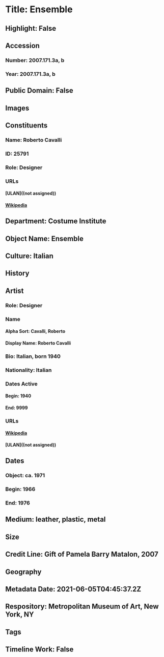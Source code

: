 # Title: Ensemble
## Highlight: False
## Accession
### Number: 2007.171.3a, b
### Year: 2007.171.3a, b
## Public Domain: False
## Images
## Constituents
### Name: Roberto Cavalli
### ID: 25791
### Role: Designer
### URLs
#### [ULAN]((not assigned))
#### [Wikipedia](https://www.wikidata.org/wiki/Q352539)
## Department: Costume Institute
## Object Name: Ensemble
## Culture: Italian
## History
## Artist
### Role: Designer
### Name
#### Alpha Sort: Cavalli, Roberto
#### Display Name: Roberto Cavalli
### Bio: Italian, born 1940
### Nationality: Italian
### Dates Active
#### Begin: 1940
#### End: 9999
### URLs
#### [Wikipedia](https://www.wikidata.org/wiki/Q352539)
#### [ULAN]((not assigned))
## Dates
### Object: ca. 1971
### Begin: 1966
### End: 1976
## Medium: leather, plastic, metal
## Size
## Credit Line: Gift of Pamela Barry Matalon, 2007
## Geography
## Metadata Date: 2021-06-05T04:45:37.2Z
## Respository: Metropolitan Museum of Art, New York, NY
## Tags
## Timeline Work: False